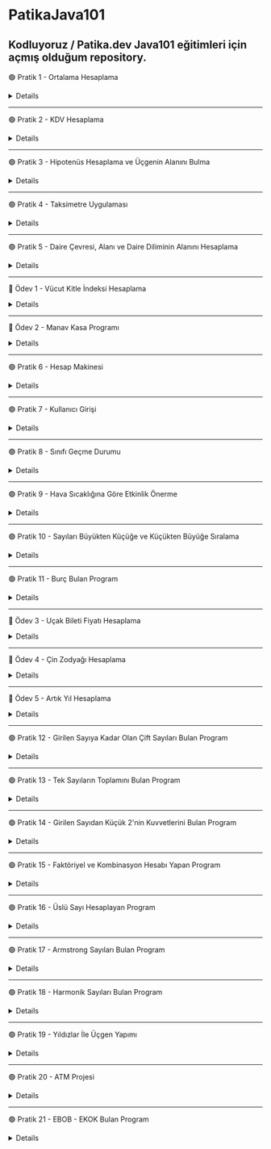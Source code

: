 # PatikaJava101
Kodluyoruz / Patika.dev Java101 eğitimleri için açmış olduğum repository.
---
🟢 Pratik 1 - Ortalama Hesaplama

<details>

  

    public static void main(String[] args) {
	// integer değerinde sınav notlarını tanımladık.
    int mat, fizik, kimya, tarih, turkce, muzik;
    //kullanıcıdan veri alabilmek için oluşturduğumuz Scanner nesnemiz.
        Scanner input = new Scanner(System.in);

        //Kullanıcıdan alınan değerleri, değişkenlerimize atadık.
        System.out.println("Matematik notunuzu giriniz: ");
        mat = input.nextInt();

        System.out.println("Fizik notunuzu giriniz: ");
        fizik = input.nextInt();

        System.out.println("Kimya notunuzu giriniz: ");
        kimya = input.nextInt();

        System.out.println("Tarih notunuzu giriniz: ");
        tarih = input.nextInt();

        System.out.println("Turkce notunuzu giriniz: ");
        turkce = input.nextInt();

        System.out.println("Muzik notunuzu giriniz: ");
        muzik = input.nextInt();

        //Double veri tipinde not ortalamasını hesapladık.
        double toplam = mat + fizik + kimya + tarih + turkce + muzik;
        double ortalama = toplam/6;

        System.out.println("Ortalamanız: " + ortalama);

        //Ortalama puanına göre öğrencinin başarı durumu, koşul ifadeleri ile hesaplandı.
        boolean flag = ortalama >= 60;
        System.out.println("Başarı durumu: " + (flag==true ? "Başarılı" : "Başarısız"));

    }
}

</details>

---

🟢 Pratik 2 - KDV Hesaplama

<details>


        public static void main(String[] args) {

        //değişkenlerimizi double veri tipinde tutuyoruz
        double tutar, kdvTutari, sonuc, kdvliTutar, kdv1=0.18, kdv2=0.8;

        //kullanıcıdan ana para tutarını alıyoruz
        Scanner input = new Scanner(System.in);
        System.out.print("Ana paranızı giriniz: ");
        tutar = input.nextDouble();

        //koşul ve hesaplama işlemleri
        boolean flag = tutar>0 && tutar<=1000;
        sonuc = flag ? kdv1 : kdv2;
        kdvTutari = tutar*sonuc;
        kdvliTutar = tutar + kdvTutari;
        
        System.out.println("Ana tutar:" + tutar);
        System.out.println("KDV tutarı:" + kdvTutari );
        System.out.println("KDVli tutar: " + kdvliTutar);

    }
}

	
</details>

---

🟢 Pratik 3 - Hipotenüs Hesaplama ve Üçgenin Alanını Bulma
	
<details>
	
	
	public static void main(String[] args) {

        double a,b, c, u, alan;
        Scanner input = new Scanner(System.in);

        System.out.print("Birinci kenar uzunluğu: ");
        a = input.nextDouble();

        System.out.print("İkinci kenar uzunluğu: ");
        b = input.nextDouble();

        //(a*a)+(b*b) işleminin karekökünü alarak c'yi hesapladık 
        //formül >> a*a + b*b = c*c
        c= Math.sqrt((a*a) + (b*b));
        System.out.print("Hipotenüs uzunluğu: " + c);

        /// üçgenin alanı ///
        System.out.println("\n"); //bir satır aşağı geçmek için \n kullanılır
        System.out.println("** Üçgenin Alanı **\n");
        System.out.print("1. kenar uzunluğu: ");
        a = input.nextDouble();

        System.out.print("2. kenar uzunluğu: ");
        b = input.nextDouble();

        System.out.print("3. kenar uzunluğu: ");
        c = input.nextDouble();

        //alan bulma hesaplamaları
        u= (a+b+c)/2;
        alan= Math.sqrt(u*(u-a)*(u-b)*(u-c));

        System.out.println("Üçgenin çevresi: " + u*2);
        System.out.print("Üçgenin alanı: " + alan);
  
    }
</details>
	
---
	
🟢 Pratik 4 - Taksimetre Uygulaması

<details>
	
	
	
	 public static void main(String[] args) {
        double baslangic= 10.0, kmBasina=2.20, minTutar=20, toplamTutar, toplamMesafe, odenecekTutar;

        Scanner input = new Scanner(System.in);

        System.out.print("Kaç km yol gidildi? ");
        toplamMesafe = input.nextDouble();

        //toplam tutar hesabi, eğer toplam tutar < 20 ise, minTutar alınacak.
        //toplam tutar > 20 ise toplamTutar alınacak
        toplamTutar = (toplamMesafe * kmBasina) + baslangic;
        boolean flag = toplamTutar < 20;
        odenecekTutar = flag ? minTutar : toplamTutar;

        System.out.print("Ödenecek tutar: " + odenecekTutar);
    }
		
					
					
</details>
	
---
	
🟢 Pratik 5 - Daire Çevresi, Alanı ve Daire Diliminin Alanını Hesaplama  
	
<details> 
	
		
	
	public static void main(String[] args) {
        double r, cevre, alan, aci, dilimAlani;
        double PI = 3.14;
        Scanner input = new Scanner(System.in);

        System.out.print("Yarı çap uzunluğunu giriniz: ");
        r= input.nextDouble();

        cevre = 2*PI*r;
        alan = PI*r*r;

        System.out.print("Dairenin çevresi: " + cevre +"\n");
        System.out.print("Dairenin alanı: " + alan + "\n");

        //Yarıçapı r, merkez açısının ölçüsü a olan daire diliminin alanı

        System.out.print("Daire diliminin alanını bulabilmek için, dairenin yarı çapını giriniz: ");
        r = input.nextDouble();
        System.out.print("Dairenin merkez açısını giriniz: ");
        aci= input.nextDouble();

        dilimAlani = (PI * Math.pow(r,2) * aci) / 360;
        System.out.print("Daire diliminin alanı: " + dilimAlani);

    }
		
	
	
	
</details>

---

🔵 Ödev 1 - Vücut Kitle İndeksi Hesaplama

<details>

	
	
      public static void main(String[] args) {
      double boy, kitleEndeksi;
      int kilo;
      Scanner input = new Scanner(System.in);

      System.out.print("Lütfen boyunuzu (metre cinsinde) giriniz : ");
      boy = input.nextDouble();

      System.out.print("Lütfen kilonuzu giriniz : ");
      kilo = input.nextInt();

      kitleEndeksi = kilo / (boy * boy);

      System.out.print("Vücut kitle indeksiniz: " + kitleEndeksi);

    }
	
	
</details>
	
---
	
	
🔵 Ödev 2 - Manav Kasa Programı
	
<details>

	
	    public static void main(String[] args) {
		double armut = 2.14, armutToplam, elma = 3.67, elmaToplam, domat = 1.11, domatToplam,
			muz = 0.95, muzToplam, patlican = 5.00, patlicanToplam, toplamTutar;
		double kilo;

		Scanner input =new Scanner(System.in);

		System.out.print("Armut kaç kilo? ");
		kilo = input.nextDouble();
		armutToplam = kilo * armut;

		System.out.print("Elma kaç kilo? ");
		kilo = input.nextDouble();
		elmaToplam = kilo * elma;

		System.out.print("Domates kaç kilo? ");
		kilo = input.nextDouble();
		domatToplam = kilo * domat;

		System.out.print("Muz kaç kilo? ");
		kilo = input.nextDouble();
		muzToplam = kilo * muz;

		System.out.print("Patlıcan kaç kilo? ");
		kilo = input.nextDouble();
		patlicanToplam = kilo * patlican;

		toplamTutar = armutToplam + elmaToplam + domatToplam + muzToplam + patlicanToplam;

		System.out.print("Toplam Tutar: " + toplamTutar);

	
</details>	
	
---	
	
🟢 Pratik 6 - Hesap Makinesi 
	
<details>
	
	
	 public static void main(String[] args) {
		int num1, num2, choice;

		Scanner input = new Scanner(System.in);
		System.out.print("1. Sayı: ");
		num1 = input.nextInt();
		System.out.print("2. Sayı: ");
		num2 = input.nextInt();

		System.out.println("1-Toplama\n2-Çıkarma\n3-Çarpma\n4-Bölme\n");
		System.out.print("Seçiminizi yapınız.");
		choice = input.nextInt();
		switch (choice){
		    case 1:
			System.out.print("Toplam: " + (num1+num2));
			break;
		    case 2:
			System.out.print("Fark: " + (num1-num2));
			break;
		    case 3:
			System.out.print("Çarpım: "+ (num1*num2));
			break;
		    case 4:
			System.out.print("Bölüm: " + (num1/num2));
			break;
		    default: System.out.println("Geçersiz bir değer girdiniz.");
        }
	
</details>
	
---
	
🟢 Pratik 7 - Kullanıcı Girişi
	
<details>
	
	
	   public static void main(String[] args) {
        //Bizim belirlediğimiz kullanıcı adı ve şifre
        String userName = "patika", password = "java123", newPassword;

        //Yanlış şifre girildikten sonra E/H seçimi yapabilmek için
        char choice;

        //Kullanıcıdan aldığımız bu değer ile userName ve password değişkenlerimizin değerlerinin eşit olup olmadığını kontrol edeceğiz
        String nickName, password2;

        //Kullanıcı adı ve şifre kontrolü için oluşturduğumuz boolean değerler
        boolean flag1, flag2;

        Scanner input = new Scanner(System.in);
        System.out.print("Kullanıcı adınızı giriniz: ");
        nickName = input.nextLine();

        System.out.print("Şifrenizi giriniz: ");
        password2 = input.nextLine();

        //nickName değeri ile userName değeri birbirine eşit ve flag1 true döndürüyor
        flag1 = nickName.equals(userName);

        //password2 değeri ile password değeri birbirine eşit ve flag2 true döndürüyor
        flag2 = password2.equals(password);

        if (flag1 && flag2) {
            System.out.println("Giriş başarılı!");
        }
        //eğer flag2 false ise, yani girilen şifre yanlışsa else bloğunun içine girerek işlemeri yaptırıyoruz.
        if ((!flag2)) {
            System.out.println("Şifreniz yanlış. Sıfırlamak için 'E' programdan çıkmak için 'H' tuşlayınız.");
            choice = input.next().charAt(0);
            if (choice == 'E') {
                System.out.print("Yeni şifre: ");
                newPassword = input.next();
                if (newPassword.equals(password)) {
                    System.out.print("Şifre eski şifre ile aynı olmamalıdır.");
                } else {
                    System.out.print("Şifre oluşturuldu!");
                }
            } else {
                System.out.print("Şifre oluşturulamadı.");
            }

        } 
        //Eğer kullanıcı adı yanlış girilmişse, bu işlem yapılır
        else if ((!flag1)) {
            System.out.println("Kullanıcı adı yanlış!");
        }
    }
	
</details>	
	
---	
	
🟢 Pratik 8 - Sınıfı Geçme Durumu

<details>
	

	public static void main(String[] args) {
        int mat, fizik, turkce, kimya, muzik;
        double toplam, ortalama = 0;
        Scanner input = new Scanner(System.in);

        System.out.print("Matematik notunuz: ");
        mat = input.nextInt();

        System.out.print("Fizik notunuz: ");
        fizik = input.nextInt();

        System.out.print("Türkçe notunuz: ");
        turkce = input.nextInt();

        System.out.print("Kimya notunuz: ");
        kimya = input.nextInt();

        System.out.print("Müzik notunuz: ");
        muzik = input.nextInt();


        if (mat == 0) {
            toplam = fizik + turkce + kimya + muzik;
            ortalama = toplam / 4;
            if (ortalama <= 55) {
                System.out.print("Başarısız oldunuz. Sınıf tekrarı yapmalısınız");
            } else {
                System.out.print("Sınıfı başarıyla geçtiniz. Tebrikler!");
            }
        } else if (fizik == 0) {
            toplam = mat + turkce + kimya + muzik;
            ortalama = toplam / 4;
            if (ortalama <= 55) {
                System.out.print("Başarısız oldunuz. Sınıf tekrarı yapmalısınız");
            } else {
                System.out.print("Sınıfı başarıyla geçtiniz. Tebrikler!");
            }

        } else if (turkce == 0) {
            toplam = mat + fizik + kimya + muzik;
            ortalama = toplam / 4;
            if (ortalama <= 55) {
                System.out.print("Başarısız oldunuz. Sınıf tekrarı yapmalısınız");
            } else {
                System.out.print("Sınıfı başarıyla geçtiniz. Tebrikler!");
            }
        } else if (kimya == 0) {
            toplam = mat + turkce + fizik + muzik;
            ortalama = toplam / 4;
            if (ortalama <= 55) {
                System.out.print("Başarısız oldunuz. Sınıf tekrarı yapmalısınız");
            } else {
                System.out.print("Sınıfı başarıyla geçtiniz. Tebrikler!");
            }
        } else if (muzik == 0) {
            toplam = mat + turkce + kimya + fizik;
            ortalama = toplam / 4;
            if (ortalama <= 55) {
                System.out.print("Başarısız oldunuz. Sınıf tekrarı yapmalısınız");
            } else {
                System.out.print("Sınıfı başarıyla geçtiniz. Tebrikler!");
            }
        }
        
    }
	
</details>
	
---


🟢 Pratik 9 - Hava Sıcaklığına Göre Etkinlik Önerme
	
<details>

	 public static void main(String[] args) {

        //Kullanıcıdan alacağımız sıcaklık bilgisi
        int heat;
        
        //Sıcaklık aralıklarını kontrol edebilmek için boolean değerlerimiz
        boolean flag1, flag2, flag3;

        Scanner input = new Scanner(System.in);

        System.out.print("Hava sıcaklığını giriniz: ");
        heat = input.nextInt();

        // heat <=5 ise true
        flag1 = heat <= 5;
        // heat>5 && heat<=15 ise true
        flag2 = heat > 5 && heat <= 15;
        // heat>15 && heat<=25 ise true
        flag3 = heat > 15 && heat <= 25;

        if (flag1) {
            System.out.println("Kayak yapmaya gidebilirsiniz.");
        } else if (flag2) {
            System.out.println("Sinemaya gidebilirsiniz.");
        } else if (flag3) {
            System.out.println("Pikniğe gidebilirsiniz.");
        } else {
            System.out.println("Yüzmeye gidebilirsiniz.");
        }

    }
	
	

</details>
	
---

🟢 Pratik 10 - Sayıları Büyükten Küçüğe ve Küçükten Büyüğe Sıralama
	
<details
	 
	 
	public static void main(String[] args) {
        int a, b, c;
        //büyükten küçüğe sıralama

        Scanner input = new Scanner(System.in);
        System.out.print("Bir sayı giriniz: ");
        a = input.nextInt();
        System.out.print("Bir sayı giriniz: ");
        b = input.nextInt();
        System.out.print("Bir sayı giriniz: ");
        c = input.nextInt();
        if (a < b && a < c) {
            if (b > c) {
                System.out.println("Sıralama: " + a + " " + b + " " + c);
            } else {
                System.out.println("Sıralama: " + a + " " + c + " " + b);
            }
        } else if ((b > a) && (b > c)) {
            if (a > c) {
                System.out.println("Sıralama: " + b + " " + a + " " + c);
            } else {
                System.out.println("Sıralama: " + b + " " + c + " " + a);
            }
        } else if (c > a && c > b) {
            if (a > b) {
                System.out.println("Sıralama: " + c + " " + a + " " + b);
            } else {
                System.out.println("Sıralama: " + c + " " + b + " " + a);
            }
        }

        // Küçükten büyüğe sıralama
        boolean flag1, flag2, flag3, flag4, flag5, flag6;
        
	// a<b<c
        flag1 = a < b && a < c && b < c;
        
	// a<c<b
        flag2 = a < b && a < c && c < b;
        
	//b<a<c
        flag3 = b < a && b < c && a < c;
        
	//b<c<a
        flag4 = b < a && b < c && c < a;
	
        //c<a<b
        flag5 = c < a && c < b && a < b;
					
        //c<b<a
        flag6 = c < a && c < b && b < a;

        if (flag1) {
            System.out.println("a < b < c");
        } else if (flag2) {
            System.out.println("a < c < b");
        } else if (flag3) {
            System.out.println("b < a < c");
        } else if (flag4) {
            System.out.println("b < c < a");
        } else if (flag5) {
            System.out.println("c < a < b");
        } else {
            System.out.println("c < b < a");
        }

    } 
	
	
	 
	
</details>

---
	
	
🟢 Pratik 11 - Burç Bulan Program

<details>
	

	public static void main(String[] args) {
        int day, month;
        String zodiac;

        Scanner input = new Scanner(System.in);
        System.out.print("Doğduğunuz ayı giriniz: ");
        month = input.nextInt();

        System.out.print("Doğum gününüzü giriniz: ");
        day = input.nextInt();

        if(month==3 && day>=21 || month==4 && day<=20){
            System.out.println("Koç burcu");
        } else if (month == 4 && day >= 21 || month == 5 && day <= 21) {
            System.out.println("Boğa burcu");
        }
        else if (month == 5 && day >= 22 || month == 6 && day <= 22) {
            System.out.println("İkizler burcu");
        }
        else if (month == 6 && day >= 23 || month == 7 && day <= 22) {
            System.out.println("Yengeç burcu");
        }
        else if (month == 7 && day >= 23 || month == 8 && day <= 22) {
            System.out.println("Aslan burcu");
        }
        else if (month == 8 && day >= 23 || month == 9 && day <= 22) {
            System.out.println("Başak burcu");
        }
        else if (month == 9 && day >= 23 || month == 10 && day <= 22) {
            System.out.println("Terazi burcu");
        }
        else if (month == 10 && day >= 23 || month == 11 && day <= 22) {
            System.out.println("Akrep burcu");
        }
        else if (month == 11 && day >= 23 || month == 12 && day <= 21) {
            System.out.println("Yay burcu");
        }
        else if (month == 12 && day >= 22 || month == 1 && day <= 21) {
            System.out.println("Oğlak burcu");
        }
        else if (month == 1 && day >= 22 || month == 2 && day <= 19) {
            System.out.println("Kova burcu");
        }
        else{
            System.out.println("Balık burcu");
        }


    }
	
</details>

---

🔵 Ödev 3 - Uçak Bileti Fiyatı Hesaplama

<details>

	   public static void main(String[] args) {
        int distance, type, age;
        double distanceM = 0.10, ageDiscount = 0, totalM, typeDiscount, ticketM;

        Scanner input = new Scanner(System.in);

        System.out.println("Km bilgisi: ");
        distance = input.nextInt();

        totalM = distance * distanceM;

        System.out.println("Yaş bilgisi: ");
        age = input.nextInt();
        if (age < 12) {
            ageDiscount = totalM * 0.50;
        } else if (age >= 12 && age <= 24) {
            ageDiscount = totalM * 0.10;
        } else if (age > 65) {
            ageDiscount = totalM * 0.30;
        }
        ticketM = totalM - ageDiscount;

        System.out.println("1- Tek yön için 1 tuşlayın\n2- Gdişi- dönüş için 2 tıklayın");
        type = input.nextInt();

        switch (type) {
            case 1:
                typeDiscount = totalM * 0;
                ticketM = (totalM - typeDiscount);
                System.out.println("Bilet Ücreti: " + ticketM);
                break;
            case 2:
                typeDiscount = totalM * 0.20;
                ticketM = 2*(totalM - typeDiscount);
                System.out.println("Bilet Ücreti: " + ticketM);
                break;
            default:
                System.out.println("Yanlış değer girdiniz");
        }
    }
	
	
</details>
	
---
	
🔵 Ödev 4 - Çin Zodyağı Hesaplama

<details>
	
	
	   public static void main(String[] args) {
        int date;
        Scanner input = new Scanner(System.in);

        System.out.println("Please enter your birth year: ");
        date = input.nextInt();

        if(date % 12 == 0){
            System.out.println("Monkey");
        }
        else if(date % 12 == 1){
            System.out.println("Your Chinese Horoscop: Rooster");
        }
        else if(date % 12 == 2){
            System.out.println("Your Chinese Horoscop: Dog");
        }
        else if(date % 12 == 3){
            System.out.println("Your Chinese Horoscop: Pig");
        }
        else if(date % 12 == 4){
            System.out.println("Your Chinese Horoscop: Mouse");
        }
        else if(date % 12 == 5){
            System.out.println("Your Chinese Horoscop: Ox");
        }
        else if(date % 12 == 6){
            System.out.println("Your Chinese Horoscop: Tiger");
        }
        else if(date % 12 == 7){
            System.out.println("Your Chinese Horoscop: Rabbit");
        }
        else if(date % 12 == 8){
            System.out.println("Your Chinese Horoscop: Dragon");
        }
        else if(date % 12 == 9){
            System.out.println("Your Chinese Horoscop: Snake");
        }
        else if(date % 12 == 10){
            System.out.println("Your Chinese Horoscop: Horse");
        }
        else if(date % 12 == 11){
            System.out.println("Your Chinese Horoscop: Sheep");
        }

    }
	
	
</details>	

	
---
	
🔵 Ödev 5 - Artık Yıl Hesaplama
	
<details>
	
	 public static void main(String[] args) {
        int yil;

        Scanner input = new Scanner(System.in);

        System.out.println("Yıl giriniz: ");

        yil = input.nextInt();

        if (yil % 4 == 0) {
            if (yil % 100 == 0) {
                if (yil % 400 == 0) {
                    System.out.println(yil + "Bir artık yıldır!");
                } else {
                    System.out.println(yil + "Bir artık yıl değildir!");
                }
            } else {
                System.out.println(yil + "Bir artık yıldır!");
            }
        } else {
            System.out.println(yil + "Bir artık yıl değildir!");
        }


    }
	
</details>
	
---

	
🟢 Pratik 12 - Girilen Sayıya Kadar Olan Çift Sayıları Bulan Program

<details>
	

	public static void main(String[] args) {

        int number, i, j = 0, sum = 0, average = 0;
        Scanner input = new Scanner(System.in);

        //Girilen sayıya kadar olan çift sayılar
        System.out.print("Enter a number: ");
        number = input.nextInt();
        for (i=1; i<number; i++){
            if(i % 2 == 0){
                System.out.println(i);
            }
        }
        
        //3 ve 4 ile bölünen sayıların ortalamasını yazdıran program
        System.out.print("Enter a number: ");
        number = input.nextInt();
        for (i = 0; i <= number; i++) {
            if ((i % 3 == 0) & (i % 4 == 0)) {
                System.out.println(i);
                j++;
                sum += i;
            }
        }

        average = sum / j;
        System.out.println("Average: " + average);
         

    }
	
</details>
	
---	
	
🟢 Pratik 13 - Tek Sayıların Toplamını Bulan Program
	
<details>
	
	public static void main(String[] args) {
        int sum = 0, num;
        Scanner input = new Scanner(System.in);
        //tek sayıları bulup toplayan program
      /*  do {
            System.out.print("Bir sayı giriniz: ");
            num = input.nextInt();
            if (num % 2 == 1) {
                sum += num;
            }

        } while (num > 0);
        System.out.println("Toplam: " + sum);*/
        
        //tek sayı girilene kadar, girilen sayılardan çift ve 4ün katı olan sayıları bulup, toplayan program
        do {
            System.out.print("Bir sayı giriniz: ");
            num = input.nextInt();
            if (num % 2 == 0 && num % 4 == 0) {
                sum += num;
            }
        } while (num % 2 == 0);
        System.out.println("Toplam: " + sum);
    }
	
</details>
	
---

🟢 Pratik 14 - Girilen Sayıdan Küçük 2'nin Kuvvetlerini Bulan Program
	
<details>
	
	public static void main(String[] args) {
        int i, num;
        Scanner input = new Scanner(System.in);

        System.out.print("Bir sayı giriniz: ");
        num = input.nextInt();
	
	
	System.out.println("***2'NIN KUVVETLERİ***");
        for(i=1; i<=num;i*=2){

            System.out.println(i);
        }
	System.out.println("***4'UN KUVVETLERİ***");
        for (i = 1; i <= num; i *= 4) {
            System.out.println(i);
        }
        System.out.println("***5'IN KUVVETLERİ***");
        for (i = 1; i <= num; i *= 5) {
            System.out.println(i);
        }
    }
	
</details>
	
---
	
🟢 Pratik 15 - Faktöriyel ve Kombinasyon Hesabı Yapan Program
	
<details>
	

	public static void main(String[] args) {

        int n, r, num, i, j, k, facN = 1, facR = 1, facK = 1, total = 1;

        Scanner input = new Scanner(System.in);
        System.out.print("Faktöriyelinin hesaplanmasını istediğiniz sayıyı giriniz: ");
        num = input.nextInt();

        for (i = num; i >= 1; i--) {
            total *= i;
        }
        System.out.println("Faktöriyel: " + total);


        System.out.print("Kombinasyon hesaplaması için n değerini giriniz: ");
        n = input.nextInt();
        System.out.print("Kombinasyon hesaplaması için r değerini giriniz: ");
        r = input.nextInt();

        for (i = n; i >= 1; i--) {
            facN *= i;
        }
        for (j = r; j >= 1; j--) {
            facR *= j;
        }
        for (k = (n - r); k >= 1; k--) {
            facK *= k;
        }
        total = facN / (facR * facK);
        System.out.println("Kombinasyon: " + total);
    }
	
</details>
	
---
	
🟢 Pratik 16 - Üslü Sayı Hesaplayan Program
	
<details>
	
	int n, e, i, us=1;
        Scanner input = new Scanner(System.in);

        System.out.print("Üssü alınacak sayıyı giriniz: ");
        n = input.nextInt();

        System.out.print("Üs olacak sayıyı giriniz: ");
        e = input.nextInt();

        for(i=e; i>=1; i--){
            us *=n;
        }
        System.out.println("Sonuç : " + us);

    }
	
</details>
	
---
	
🟢 Pratik 17 - Armstrong Sayıları Bulan Program

<details>
	
	public static void main(String[] args) {
        Scanner input = new Scanner(System.in);
        System.out.print("Bir sayı giriniz: ");
        int num, basamakSayisi = 0, basamakValue, basamakUs,sonuc=0;
        num = input.nextInt();
        int tempNum = num;

        //girilen sayının kaç basamaklı olduğunu bulduk
        while (tempNum != 0) {
            tempNum /= 10;
            basamakSayisi++;

        }

        tempNum = num;

        //sayının basamaklarındaki rakamları aldık ve üs işlemlerini yaptık
        while (tempNum != 0) {

            basamakValue = tempNum % 10;
            basamakUs=1;
            for(int i=1; i<=basamakSayisi; i++){
                basamakUs *= basamakValue;
            }
            sonuc += basamakUs;
            tempNum /=10;

        }

        if(sonuc==num){
            System.out.println("Bu sayı Armstrong sayıdır! " + num);
        }
        else{
            System.out.println("Bu sayı Armstrong sayı değildir! " + num);
        }


    }
	
	
	
	
</details>
	
---

🟢 Pratik 18 - Harmonik Sayıları Bulan Program

<details>
	
	public static void main(String[] args) {
        double result =0.0;
        int n;

        Scanner input = new Scanner(System.in);
        System.out.print("Harmonik Seri Hesaplamak İçin Bir N değeri giriniz: ");

        //Harmonik Sayı Serisi: 1 + 1/2 + 1/3 + 1/4 + .... + 1/n
        n = input.nextInt();

        for(double i=1; i<=n; i++){
            result += (1/i);
        }

        System.out.print("Hesaplama Sonucu: " + result);


    }
	
</details>
	
---
	
🟢 Pratik 19 - Yıldızlar İle Üçgen Yapımı
	
<details>
	
	public static void main(String[] args) {
        int num;
        Scanner input = new Scanner(System.in);
        System.out.print("Bir değer giriniz: ");

        num = input.nextInt();

        //i= basamak sayısı; k=sol baştan bırakılacak boşluk sayısı
        for (int i = 0; i <= num; i++) {
            for (int k = 0; k < (num - i); k++) {
                System.out.print(" ");
            }
            //j= ekrana basılacak * sayısı
            for (int j = 1; j <= (2 * i + 1); j++) {
                System.out.print("*");
            }
            System.out.println("  ");
        }

        //i=basamak sayısı
        for (int i = num; i > 0; i--) {
            //k=sol baştan bırakılacak boşluk sayısı
            for (int k = (num - i); k >= 0; k--) {
                System.out.print(" ");
            }
            //ekrana basılacak yıldız sayısı j
            for (int j = (2 * i - 2); j >= 0; j--) {
                System.out.print("*");
            }
            System.out.println(" ");
        }

    }
	
</details>

---

🟢 Pratik 20 - ATM Projesi

<details>
	
	 public static void main(String[] args) {

        String userName, password;
        int right = 3, balance = 1500;
        int select;
        Scanner input = new Scanner(System.in);
        while (right > 0) {
            System.out.print("Kullanıcı Adınız: ");
            userName = input.nextLine();
            System.out.print("Şifreniz: ");
            password = input.nextLine();
            if (userName.equals("patika") && password.equals("dev123")) {
                System.out.println("Merhaba, Kodluyoruz Bankasına Hoşgeldiniz!");
                do {
                    System.out.println("1-Para yatırma\n" +
                            "2-Para Çekme\n" +
                            "3-Bakiye Sorgula\n" +
                            "4-Çıkış Yap");
                    System.out.print("Lütfen yapmak istediğiniz işlemi seçiniz : ");
                    select = input.nextInt();
                    switch (select) {
                        case 1:
                            System.out.print("Yatırmak istediğiniz miktar: ");
                            int price = input.nextInt();
                            balance += price;
                            break;
                        case 2:
                            System.out.print("Çekmek istediğiniz miktar: ");
                            int decrease = input.nextInt();
                            if (decrease > balance) {
                                System.out.println("Yetersiz bakiye!");
                            } else {
                                balance -= decrease;
                            }
                            break;
                        case 3:
                            System.out.print("Bakiyeniz: " + balance);
                            break;
                    }
                } while (select != 4);
                System.out.println("Tekrar görüşmek üzere.");
                break;
            } else {
                right--;
                System.out.println("Hatalı kullanıcı adı veya şifre. Tekrar deneyiniz.");
                if (right == 0) {
                    System.out.println("Hesabınız bloke olmuştur lütfen banka ile iletişime geçiniz.");
                } else {
                    System.out.println("Kalan Hakkınız : " + right);
                }
            }
        }

    }
	
</details>
	
---
	
🟢 Pratik 21 - EBOB - EKOK Bulan Program

<details>
	
	
	 public static void main(String[] args) {
        Scanner input = new Scanner(System.in);
        System.out.print("n1 sayısını giriniz: ");
        int n1 = input.nextInt();
        System.out.print("n2 sayısını giriniz: ");
        int n2 = input.nextInt();
        int ebob = 1, ekok=1;
        int x = 1, z = 1, y=1;
        if(n2 > n1) {
            while (x <= n1) {
                if (n1 % x == 0 && n2 % x == 0) {
                    ebob = x;
                }
                x++;
            }
            System.out.println("EBOB: "+ebob);
        } else {
            while (z <= n2) {
                if (n1 % z == 0 && n2 % z == 0) {
                    ebob = z;
                }
                z++;
            }
            System.out.println("EBOB: "+ebob);
        }
        while (y<= n1*n2){
            ekok = (n1*n2)/ebob;
            y++;
        }
        System.out.println("EKOK: "+ekok);

    }
	
	</details>
	
	---
